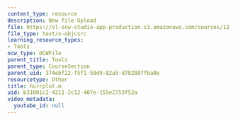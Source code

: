 ```yaml
---
content_type: resource
description: New file Upload
file: https://ol-ocw-studio-app-production.s3.amazonaws.com/courses/12-811-tropical-meteorology-spring-2011/b31001c242112c12407e155e2753f52a_hurrplot.m
file_type: text/x-objcsrc
learning_resource_types:
- Tools
ocw_type: OCWFile
parent_title: Tools
parent_type: CourseSection
parent_uid: 374ebf22-f5f1-50d9-82a5-d78288ffba8e
resourcetype: Other
title: hurrplot.m
uid: b31001c2-4211-2c12-407e-155e2753f52a
video_metadata:
  youtube_id: null
---
```

